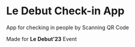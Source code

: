 # Le Debut Check-in App

App for checking in people by Scanning QR Code

Made for **Le Debut'23** Event
